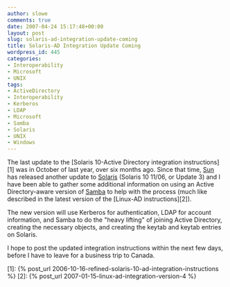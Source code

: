 ```yaml
---
author: slowe
comments: true
date: 2007-04-24 15:17:48+00:00
layout: post
slug: solaris-ad-integration-update-coming
title: Solaris-AD Integration Update Coming
wordpress_id: 445
categories:
- Interoperability
- Microsoft
- UNIX
tags:
- ActiveDirectory
- Interoperability
- Kerberos
- LDAP
- Microsoft
- Samba
- Solaris
- UNIX
- Windows
---
```


The last update to the [Solaris 10-Active Directory integration instructions][1] was in October of last year, over six months ago. Since that time, [Sun](http://www.sun.com/) has released another update to [Solaris](http://www.sun.com/software/solaris/) (Solaris 10 11/06, or Update 3) and I have been able to gather some additional information on using an Active Directory-aware version of [Samba](http://www.samba.org/) to help with the process (much like described in the latest version of the [Linux-AD instructions][2]).

The new version will use Kerberos for authentication, LDAP for account information, and Samba to do the "heavy lifting" of joining Active Directory, creating the necessary objects, and creating the keytab and keytab entries on Solaris.

I hope to post the updated integration instructions within the next few days, before I have to leave for a business trip to Canada.

[1]: {% post_url 2006-10-16-refined-solaris-10-ad-integration-instructions %}
[2]: {% post_url 2007-01-15-linux-ad-integration-version-4 %}

